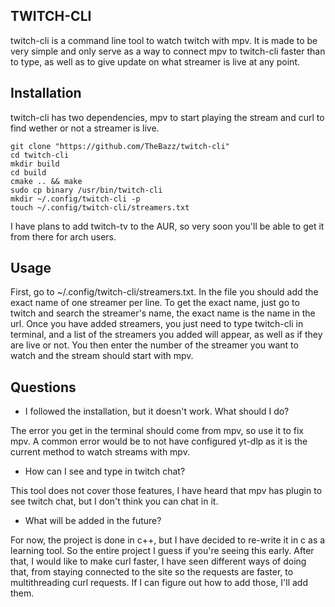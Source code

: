 ## TWITCH-CLI ##

twitch-cli is a command line tool to watch twitch with mpv. It is made to be very simple and only serve as a way to connect mpv to twitch-cli faster than to type, as well as to give update on what streamer is live at any point.

Installation
------------

twitch-cli has two dependencies, mpv to start playing the stream and curl to find wether or not a streamer is live.

```
git clone "https://github.com/TheBazz/twitch-cli"
cd twitch-cli 
mkdir build
cd build
cmake .. && make
sudo cp binary /usr/bin/twitch-cli
mkdir ~/.config/twitch-cli -p
touch ~/.config/twitch-cli/streamers.txt
```

I have plans to add twitch-tv to the AUR, so very soon you'll be able to get it from there for arch users.


Usage
-----

First, go to ~/.config/twitch-cli/streamers.txt. In the file you should add the exact name of one streamer per line. To get the exact name, just go to twitch and search the streamer's name, the exact name is the name in the url. Once you have added streamers, you just need to type twitch-cli in terminal, and a list of the streamers you added will appear, as well as if they are live or not. You then enter the number of the streamer you want to watch and the stream should start with mpv.

Questions
---------

- I followed the installation, but it doesn't work. What should I do?

The error you get in the terminal should come from mpv, so use it to fix mpv. A common error would be to not have configured yt-dlp as it is the current method to watch streams with mpv.

- How can I see and type in twitch chat?

This tool does not cover those features, I have heard that mpv has plugin to see twitch chat, but I don't think you can chat in it.

- What will be added in the future?

For now, the project is done in c++, but I have decided to re-write it in c as a learning tool. So the entire project I guess if you're seeing this early. 
After that, I would like to make curl faster, I have seen different ways of doing that, from staying connected to the site so the requests are faster, to multithreading curl requests. If I can figure out how to add those, I'll add them.
